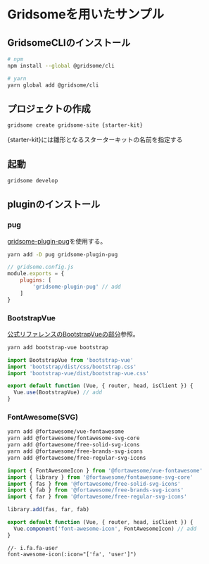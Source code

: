 # Gridsomeを用いたサンプル

## GridsomeCLIのインストール

```bash
# npm
npm install --global @gridsome/cli

# yarn
yarn global add @gridsome/cli
```
## プロジェクトの作成

```bash
gridsome create gridsome-site {starter-kit}
```

{starter-kit}には雛形となるスターターキットの名前を指定する


## 起動

```bash
gridsome develop
```

## pluginのインストール

### pug

[gridsome-plugin-pug](https://github.com/gluons/gridsome-plugin-pug)を使用する。

```bash
yarn add -D pug gridsome-plugin-pug
```

```js
// gridsome.config.js
module.exports = {
 	plugins: [
		'gridsome-plugin-pug' // add
	]
}
```

### BootstrapVue

[公式リファレンスのBootstrapVueの部分](https://gridsome.org/docs/assets-css/#bootstrapvue)参照。

```bash
yarn add bootstrap-vue bootstrap
```

```js
import BootstrapVue from 'bootstrap-vue'
import 'bootstrap/dist/css/bootstrap.css'
import 'bootstrap-vue/dist/bootstrap-vue.css'

export default function (Vue, { router, head, isClient }) {
  Vue.use(BootstrapVue) // add
}
```

### FontAwesome(SVG)

```bash
yarn add @fortawesome/vue-fontawesome
yarn add @fortawesome/fontawesome-svg-core
yarn add @fortawesome/free-solid-svg-icons
yarn add @fortawesome/free-brands-svg-icons
yarn add @fortawesome/free-regular-svg-icons
```

```js
import { FontAwesomeIcon } from '@fortawesome/vue-fontawesome'
import { library } from '@fortawesome/fontawesome-svg-core'
import { fas } from '@fortawesome/free-solid-svg-icons'
import { fab } from '@fortawesome/free-brands-svg-icons'
import { far } from '@fortawesome/free-regular-svg-icons'

library.add(fas, far, fab)

export default function (Vue, { router, head, isClient }) {
  Vue.component('font-awesome-icon', FontAwesomeIcon) // add
}
```

```pug
//- i.fa.fa-user
font-awesome-icon(:icon="['fa', 'user']") 
```
